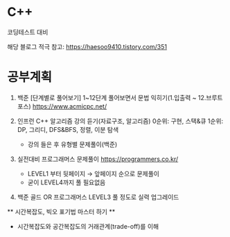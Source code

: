 # C++ 

코딩테스트 대비

해당 블로그 적극 참고: https://haesoo9410.tistory.com/351

# 공부계획

1. 백준 [단계별로 풀어보기] 1~12단계 풀어보면서 문법 익히기(1.입출력 ~ 12.브루트포스) https://www.acmicpc.net/

3. 인프런 C++ 알고리즘 강의 듣기(자료구조, 알고리즘)
   0순위: 구현, 스택&큐
   1순위: DP, 그리디, DFS&BFS, 정렬, 이분 탐색

   - 강의 들은 후 유형별 문제풀이(백준)
   
4. 실전대비 프로그래머스 문제풀이 https://programmers.co.kr/
   - LEVEL1 부터 뒷페이지 → 앞페이지 순으로 문제풀이
   - 굳이 LEVEL4까지 풀 필요없음

5. 백준 골드 OR 프로그래머스 LEVEL3 풀 정도로 실력 업그레이드

** 시간복잡도, 빅오 표기법 마스터 하기 **
   - 시간복잡도와 공간복잡도의 거래관계(trade-off)를 이해
